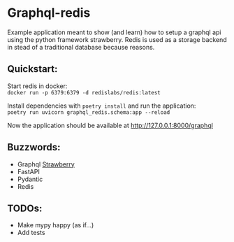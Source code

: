 # Graphql-redis
Example application meant to show (and learn) how to setup a graphql api using the python framework strawberry. Redis is used as a storage backend in stead of a traditional database because reasons.

## Quickstart:
Start redis in docker: \
```docker run -p 6379:6379 -d redislabs/redis:latest```

Install dependencies with `poetry install` and run the application:\
`poetry run uvicorn graphql_redis.schema:app --reload`

Now the application should be available at http://127.0.0.1:8000/graphql

## Buzzwords:
* Graphql [Strawberry](https://strawberry.rocks/)
* FastAPI
* Pydantic
* Redis

## TODOs:
* Make mypy happy (as if...)
* Add tests
